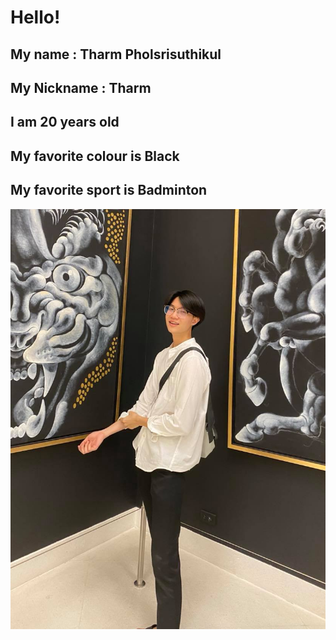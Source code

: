 # Hello!
## My name : Tharm Pholsrisuthikul
## My Nickname : Tharm
## I am 20 years old
## My favorite colour is Black
## My favorite sport is Badminton
![My picture](me.jpg)